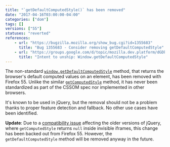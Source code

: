 ```yaml
---
title: "`getDefaultComputedStyle()` has been removed"
date: "2017-04-16T03:00:00-04:00"
categories: ["dom"]
tags: []
versions: ["55"]
statuses: "reverted"
references:
    - url: "https://bugzilla.mozilla.org/show_bug.cgi?id=1355683"
      title: "Bug 1355683 - Consider removing getDefaultComputedStyle"
    - url: "https://groups.google.com/d/topic/mozilla.dev.platform/dGDkR65Ffa4/discussion"
      title: "Intent to unship: Window.getDefaultComputedStyle"
---
```

The non-standard [`window.getDefaultComputedStyle`](https://developer.mozilla.org/en-US/docs/Web/API/Window/getDefaultComputedStyle) method, that returns the browser's default computed values on an element, has been removed with Firefox 55. Unlike the similar [`getComputedStyle`](https://developer.mozilla.org/en-US/docs/Web/API/Window/getComputedStyle) method, it has never been standardized as part of the CSSOM spec nor implemented in other browsers.

It's known to be used in jQuery, but the removal should not be a problem thanks to proper feature detection and fallback. No other use cases have been identified.

**Update**: Due to a [compatibility issue](https://bugzilla.mozilla.org/show_bug.cgi?id=548397) affecting the older versions of jQuery, where `getComputedStyle` returns `null` inside invisible iframes, this change has been backed out from Firefox 55. However, the `getDefaultComputedStyle` method will be removed anyway in the future.
